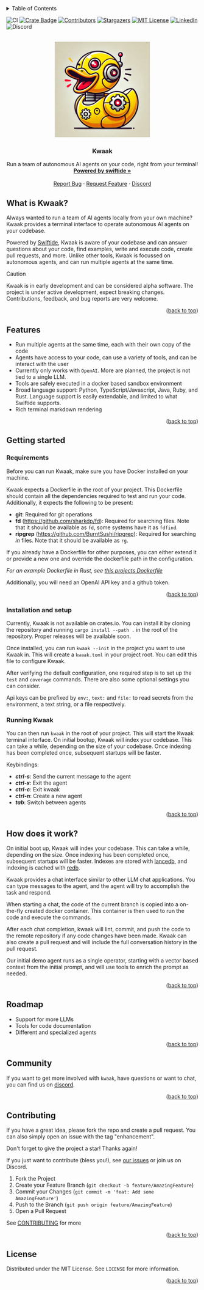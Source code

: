 <details>
  <summary>Table of Contents</summary>

<!--toc:start-->

- [What is Kwaak?](#what-is-kwaak)
- [Features](#features)
- [Getting started](#getting-started)
  - [Requirements](#requirements)
  - [Installation and setup](#installation-and-setup)
  - [Running Kwaak](#running-kwaak)
- [Example prompts](#example-prompts)
- [Roadmap](#roadmap)
- [Community](#community)
- [Contributing](#contributing)
- [License](#license)
  <!--toc:end-->

</details>

<a name="readme-top"></a>

<!-- PROJECT SHIELDS -->
<!--
*** I'm using markdown "reference style" links for readability.
*** Reference links are enclosed in brackets [ ] instead of parentheses ( ).
*** See the bottom of this document for the declaration of the reference variables
*** for contributors-url, forks-url, etc. This is an optional, concise syntax you may use.
*** https://www.markdownguide.org/basic-syntax/#reference-style-links
-->

![CI](https://img.shields.io/github/actions/workflow/status/bosun-ai/kwaak/test.yml?style=flat-square)
[![Crate Badge]][Crate]
[![Contributors][contributors-shield]][contributors-url]
[![Stargazers][stars-shield]][stars-url]
[![MIT License][license-shield]][license-url]
[![LinkedIn][linkedin-shield]][linkedin-url]
![Discord](https://img.shields.io/discord/1257672801553354802?style=flat-square&link=https%3A%2F%2Fdiscord.gg%2F3jjXYen9UY)

<!-- PROJECT LOGO -->
<br />
<div align="center">
  <a href="https://github.com/bosun-ai/kwaak">
    <img src="https://github.com/bosun-ai/kwaak/blob/master/images/logo.webp" alt="Logo" width="250" height="250">
  </a>

  <h3 align="center">Kwaak</h3>

  <p align="center">
    Run a team of autonomous AI agents on your code, right from your terminal!
    <br />
    <a href="https://swiftide.rs"><strong>Powered by swiftide »</strong></a>
    <br />
    <br />
    <!-- <a href="https://github.com/bosun-ai/swiftide">View Demo</a> -->
    <a href="https://github.com/bosun-ai/kwaak/issues/new?labels=bug&template=bug_report.md">Report Bug</a>
    ·
    <a href="https://github.com/bosun-ai/kwaak/issues/new?labels=enhancement&template=feature_request.md">Request Feature</a>
    ·
    <a href="https://discord.gg/3jjXYen9UY">Discord</a>
  </p>
</div>

<!-- ABOUT THE PROJECT -->

## What is Kwaak?

<!-- [![Product Name Screen Shot][product-screenshot]](https://example.com) -->

Always wanted to run a team of AI agents locally from your own machine? Kwaak provides a terminal interface to operate autonomous AI agents on your codebase.

<!-- demo here -->

Powered by [Swiftide](https://github.com/bosun-ai/swiftide), Kwaak is aware of your codebase and can answer questions about your code, find examples, write and execute code, create pull requests, and more. Unlike other tools, Kwaak is focussed on autonomous agents, and can run multiple agents at the same time.

> [!CAUTION]
> Kwaak is in early development and can be considered alpha software. The project is under active development, expect breaking changes. Contributions, feedback, and bug reports are very welcome.

<p align="right">(<a href="#readme-top">back to top</a>)</p>

## Features

- Run multiple agents at the same time, each with their own copy of the code
- Agents have access to your code, can use a variety of tools, and can be interact with the user
- Currently only works with `OpenAI`. More are planned, the project is not tied to a single LLM.
- Tools are safely executed in a docker based sandbox environment
- Broad language support: Python, TypeScript/Javascript, Java, Ruby, and Rust. Language support is easily extendable, and limited to what Swiftide supports.
- Rich terminal markdown rendering

<p align="right">(<a href="#readme-top">back to top</a>)</p>

## Getting started

### Requirements

Before you can run Kwaak, make sure you have Docker installed on your machine.

Kwaak expects a Dockerfile in the root of your project. This Dockerfile should contain all the dependencies required to test and run your code. Additionally, it expects the following to be present:

- **git**: Required for git operations
- **fd** (https://github.com/sharkdp/fd): Required for searching files. Note that it should be available as `fd`, some systems have it as `fdfind`.
- **ripgrep** (https://github.com/BurntSushi/ripgrep): Required for searching _in_ files. Note that it should be available as `rg`.

If you already have a Dockerfile for other purposes, you can either extend it or provide a new one and override the dockerfile path in the configuration.

_For an example Dockerfile in Rust, see [this projects Dockerfile](/Dockerfile)_

Additionally, you will need an OpenAI API key and a github token.

<p align="right">(<a href="#readme-top">back to top</a>)</p>

### Installation and setup

Currently, Kwaak is not available on crates.io. You can install it by cloning the repository and running `cargo install --path .` in the root of the repository. Proper releases will be available soon.

Once installed, you can run `kwaak --init` in the project you want to use Kwaak in. This will create a `kwaak.toml` in your project root. You can edit this file to configure Kwaak.

After verifying the default configuration, one required step is to set up the `test` and `coverage` commands. There are also some optional settings you can consider.

Api keys can be prefixed by `env:`, `text:` and `file:` to read secrets from the environment, a text string, or a file respectively.

### Running Kwaak

You can then run `kwaak` in the root of your project. This will start the Kwaak terminal interface. On initial bootup, Kwaak will index your codebase. This can take a while, depending on the size of your codebase. Once indexing has been completed once, subsequent startups will be faster.

Keybindings:

- **_ctrl-s_**: Send the current message to the agent
- **_ctrl-x_**: Exit the agent
- **_ctrl-c_**: Exit kwaak
- **_ctrl-n_**: Create a new agent
- **_tab_**: Switch between agents

<p align="right">(<a href="#readme-top">back to top</a>)</p>

## How does it work?

On initial boot up, Kwaak will index your codebase. This can take a while, depending on the size. Once indexing has been completed once, subsequent startups will be faster. Indexes are stored with [lancedb](https://github.com/lancedb/lancedb), and indexing is cached with [redb](https://github.com/cberner/redb).

Kwaak provides a chat interface similar to other LLM chat applications. You can type messages to the agent, and the agent will try to accomplish the task and respond.

When starting a chat, the code of the current branch is copied into a on-the-fly created docker container. This container is then used to run the code and execute the commands.

After each chat completion, kwaak will lint, commit, and push the code to the remote repository if any code changes have been made. Kwaak can also create a pull request and will include the full conversation history in the pull request.

Our initial demo agent runs as a single operator, starting with a vector based context from the initial prompt, and will use tools to enrich the prompt as needed.

<p align="right">(<a href="#readme-top">back to top</a>)</p>

<!-- ROADMAP -->

## Roadmap

- Support for more LLMs
- Tools for code documentation
- Different and specialized agents

<p align="right">(<a href="#readme-top">back to top</a>)</p>

<!-- CONTRIBUTING -->

## Community

If you want to get more involved with `kwaak`, have questions or want to chat, you can find us on [discord](https://discord.gg/3jjXYen9UY).

<p align="right">(<a href="#readme-top">back to top</a>)</p>

## Contributing

If you have a great idea, please fork the repo and create a pull request. You can also simply open an issue with the tag "enhancement".

Don't forget to give the project a star! Thanks again!

If you just want to contribute (bless you!), see [our issues](https://github.com/bosun-ai/kwaak/issues) or join us on Discord.

1. Fork the Project
2. Create your Feature Branch (`git checkout -b feature/AmazingFeature`)
3. Commit your Changes (`git commit -m 'feat: Add some AmazingFeature'`)
4. Push to the Branch (`git push origin feature/AmazingFeature`)
5. Open a Pull Request

See [CONTRIBUTING](https://github.com/bosun-ai/swiftide/blob/master/CONTRIBUTING.md) for more

<p align="right">(<a href="#readme-top">back to top</a>)</p>

<!-- LICENSE -->

## License

Distributed under the MIT License. See `LICENSE` for more information.

<p align="right">(<a href="#readme-top">back to top</a>)</p>

<!-- MARKDOWN LINKS & IMAGES -->
<!-- https://www.markdownguide.org/basic-syntax/#reference-style-links -->

[contributors-shield]: https://img.shields.io/github/contributors/bosun-ai/kwaak.svg?style=flat-square
[contributors-url]: https://github.com/bosun-ai/kwaak/graphs/contributors
[stars-shield]: https://img.shields.io/github/stars/bosun-ai/kwaak.svg?style=flat-square
[stars-url]: https://github.com/bosun-ai/kwaak/stargazers
[license-shield]: https://img.shields.io/github/license/bosun-ai/kwaak.svg?style=flat-square
[license-url]: https://github.com/bosun-ai/kwaak/blob/master/LICENSE.txt
[linkedin-shield]: https://img.shields.io/badge/-LinkedIn-black.svg?style=flat-square&logo=linkedin&colorB=555
[linkedin-url]: https://www.linkedin.com/company/bosun-ai
[Crate Badge]: https://img.shields.io/crates/v/kwaak?logo=rust&style=flat-square&logoColor=E05D44&color=E05D44
[Crate]: https://crates.io/crates/kwaak
[Docs Badge]: https://img.shields.io/docsrs/kwaak?logo=rust&style=flat-square&logoColor=E05D44
[API Docs]: https://docs.rs/kwaak
